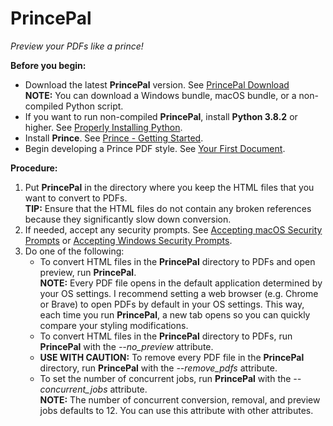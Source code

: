 # PrincePal
*Preview your PDFs like a prince!*

**Before you begin:**
* Download the latest **PrincePal** version. See [PrincePal Download](https://github.com/rafalkaron/PrincePal/releases/latest)  
**NOTE:** You can download a Windows bundle, macOS bundle, or a non-compiled Python script.
* If you want to run non-compiled **PrincePal**, install **Python 3.8.2** or higher. See [Properly Installing Python](https://docs.python-guide.org/starting/installation/).
* Install **Prince**. See [Prince - Getting Started](https://www.princexml.com/doc/installing/).
* Begin developing a Prince PDF style. See [Your First Document](https://www.princexml.com/doc/first-doc/).

**Procedure:**
1. Put **PrincePal** in the directory where you keep the HTML files that you want to convert to PDFs.  
**TIP:** Ensure that the HTML files do not contain any broken references because they significantly slow down conversion.
1. If needed, accept any security prompts. See [Accepting macOS Security Prompts](https://github.com/rafalkaron/PrincePal/wiki/Accepting-macOS-Security-Prompts) or [Accepting Windows Security Prompts](https://github.com/rafalkaron/PrincePal/wiki/Accepting-Windows-Security-Prompts).
2. Do one of the following:
    * To convert HTML files in the **PrincePal** directory to PDFs and open preview, run **PrincePal**.  
    **NOTE:** Every PDF file opens in the default application determined by your OS settings. I recommend setting a web browser (e.g. Chrome or Brave) to open PDFs by default in your OS settings. This way, each time you run **PrincePal**, a new tab opens so you can quickly compare your styling modifications.
    * To convert HTML files in the **PrincePal** directory to PDFs, run **PrincePal** with the *--no_preview* attribute.
    * **USE WITH CAUTION:** To remove every PDF file in the **PrincePal** directory, run **PrincePal** with the *--remove_pdfs* attribute.
    * To set the number of concurrent jobs, run **PrincePal** with the *--concurrent_jobs* attribute.  
    **NOTE:** The number of concurrent conversion, removal, and preview jobs defaults to 12. You can use this attribute with other attributes.